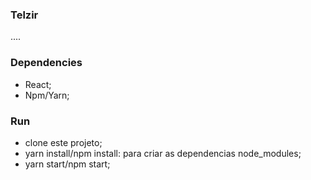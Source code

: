 ### Telzir

....

### Dependencies

- React;
- Npm/Yarn;

### Run

- clone este projeto;
- yarn install/npm install: para criar as dependencias node_modules;
- yarn start/npm start;
